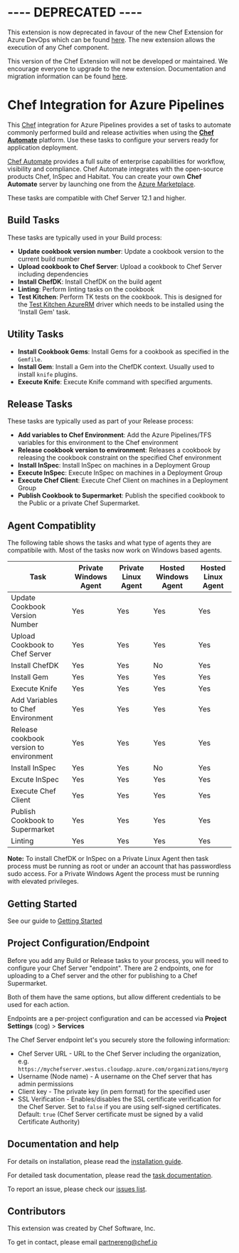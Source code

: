 # ---- DEPRECATED ----
This extension is now deprecated in favour of the new Chef Extension for Azure DevOps which can be found [here](https://marketplace.visualstudio.com/items?itemName=chef-software.chef-azdo). The new extension allows the execution of any Chef component.

This version of the Chef Extension will not be developed or maintained. We encourage everyone to upgrade to the new extension. Documentation and migration information can be found [here](https://chef-partners.github.io/azuredevops-chef-extension).


# Chef Integration for Azure Pipelines

This [Chef](http://chef.io) integration for Azure Pipelines provides a set of tasks to automate commonly performed build and release activities when using the **[Chef Automate](https://www.chef.io/automate/)** platform.  Use these tasks to configure your servers ready for application deployment.

[Chef Automate](https://www.chef.io/automate/) provides a full suite of enterprise capabilities for workflow, visibility and compliance. Chef Automate integrates with the open-source products Chef, InSpec and Habitat.  You can create your own **Chef Automate** server by launching one from the [Azure Marketplace](https://azuremarketplace.microsoft.com/en-us/marketplace/apps/chef-software.chef-automate?tab=Overview).

These tasks are compatible with Chef Server 12.1 and higher.

## Build Tasks

These tasks are typically used in your Build process:

* **Update cookbook version number**: Update a cookbook version to the current build number
* **Upload cookbook to Chef Server**: Upload a cookbook to Chef Server including dependencies
* **Install ChefDK**: Install ChefDK on the build agent
* **Linting**: Perform linting tasks on the cookbook
* **Test Kitchen**: Perform TK tests on the cookbook. This is designed for the [Test Kitchen AzureRM](https://github.com/test-kitchen/kitchen-azurerm) driver which needs to be installed using the 'Install Gem' task.

## Utility Tasks

* **Install Cookbook Gems**: Install Gems for a cookbook as specified in the `Gemfile`.
* **Install Gem**: Install a Gem into the ChefDK context. Usually used to install `knife` plugins.
* **Execute Knife**: Execute Knife command with specified arguments.

## Release Tasks

These tasks are typically used as part of your Release process:

* **Add variables to Chef Environment**: Add the Azure Pipelines/TFS variables for this environment to the Chef environment
* **Release cookbook version to environment**: Releases a cookbook by releasing the cookbook constraint on the specified Chef environment
* **Install InSpec**: Install InSpec on machines in a Deployment Group
* **Execute InSpec**: Execute InSpec on machines in a Deployment Group
* **Execute Chef Client**: Execute Chef Client on machines in a Deployment Group
* **Publish Cookbook to Supermarket**: Publish the specified cookbook to the Public or a private Chef Supermarket.

## Agent Compatiblity

The following table shows the tasks and what type of agents they are compatibile with. Most of the tasks now work on Windows based agents.

| Task | Private Windows Agent | Private Linux Agent | Hosted Windows Agent | Hosted Linux Agent |
|------|-----------------------|---------------------|----------------------|--------------------|
| Update Cookbook Version Number | Yes | Yes | Yes | Yes |
| Upload Cookbook to Chef Server | Yes | Yes | Yes | Yes |
| Install ChefDK | Yes | Yes | No | Yes |
| Install Gem | Yes | Yes | Yes | Yes |
| Execute Knife | Yes | Yes | Yes | Yes |
| Add Variables to Chef Environment | Yes | Yes | Yes | Yes |
| Release cookbook version to environment | Yes | Yes | Yes | Yes |
| Install InSpec | Yes | Yes | No | Yes |
| Excute InSpec | Yes | Yes | Yes | Yes |
| Execute Chef Client | Yes | Yes | Yes | Yes |
| Publish Cookbook to Supermarket | Yes | Yes | Yes | Yes |
| Linting | Yes | Yes | Yes | Yes |

**Note:** To install ChefDK or InSpec on a Private Linux Agent then task process must be running as root or under an account that has passwordless sudo access. For a Private Windows Agent the process must be running with elevated privileges.

## Getting Started

See our guide to [Getting Started](https://github.com/chef-partners/vsts-chef/wiki/Getting-Started)

## Project Configuration/Endpoint

Before you add any Build or Release tasks to your process, you will need to configure your Chef Server "endpoint". There are 2 endpoints, one for uploading to a Chef server and the other for publishing to a Chef Supermarket.

Both of them have the same options, but allow different credentials to be used for each action.

Endpoints are a per-project configuration and can be accessed via **Project Settings** (cog) > **Services**

The Chef Server endpoint let's you securely store the following information:

* Chef Server URL - URL to the Chef Server including the organization, e.g. `https://mychefserver.westus.cloudapp.azure.com/organizations/myorg`
* Username (Node name) - A username on the Chef server that has admin permissions
* Client key - The private key (in pem format) for the specified user
* SSL Verification - Enables/disables the SSL certificate verification for the Chef Server.  Set to `false` if you are using self-signed certificates.  Default: `true` (Chef Server certificate must be signed by a valid Certificate Authority)

## Documentation and help

For details on installation, please read the [installation guide](https://github.com/chef-partners/vsts-chef/wiki).

For detailed task documentation, please read the [task documentation](https://github.com/chef-partners/vsts-chef/wiki).

To report an issue, please check our [issues list](https://github.com/chef-partners/vsts-chef/issues).

## Contributors

This extension was created by Chef Software, Inc.

To get in contact, please email [partnereng@chef.io](partnereng@chef.io)
